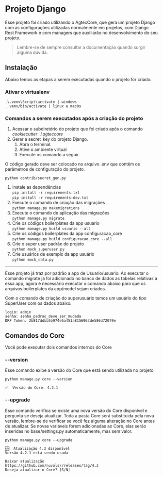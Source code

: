 # Projeto Django

Esse projeto foi criado utilizando o AgtecCore, que gera um projeto Django com as configurações utilizadas normalmente em projetos, com Django Rest Framework e com managers que auxiliarão no desenvolvimento do seu projeto.

> Lembre-se de sempre consultar a documentação quando surgir alguma dúvida.

## Instalação
Abaixo temos as etapas a serem executadas quando o projeto for criado.

### Ativar o virtualenv

    .\.venv\Script\activate | windows
    . venv/bin/activate | linux e macOs

### Comandos a serem executados após a criação do projeto

1. Acessar o subdiretório do projeto que foi criado após o comando *cookiecutter ..\agteccore*
1. Gerar a secret_key do projeto Django.
    1. Abra o terminal.
    2. Ative o ambiente virtual
    3. Execute os comando a seguir.

O código gerado deve ser colocado no arquivo .env que contêm os parâmetros de configuração do projeto.

```console
python contrib/secret_gen.py
```

1. Instale as dependências  
   ```pip install -r requirements.txt```   
   ```pip install -r requirements-dev.txt```
2. Execute o comando de criação das migrações  
   ```python manage.py makemigrations```
3. Execute o comando de aplicação das migrações    
   ```python manage.py migrate```
4. Crie os códigos boilerplates da app usuario  
   ```python manage.py build usuario --all```
5. Crie os códigos boilerplates da app configuracao_core  
   ```python manage.py build configuracao_core --all```
6. Crie o super user padrão do projeto  
   ```python mock_superuser.py```
7. Crie usuários de exemplo da app usuário  
   ```python mock_data.py```

-----

Esse projeto já traz por padrão a app de Usuario/usuario. Ao executar o comando migrate já foi adicionado no banco de
dados as tabelas relativas a essa app, agora é necessário executar o comando abaixo para que os arquivos boilerplates da
app/model sejam criados.

Com o comando de criação do superusuário temos um usuário do tipo SuperUser com os dados abaixo.

    login: admin  
    senha: senha_padrao_deve_ser_mudada  
    DRF Token: 2b817ddbb5b974e5a451a8156963de586d72079e


## Comandos do Core

Você pode executar dois comandos internos do Core

### --version

Esse comando exibe a versão do Core que está sendo utilizada no projeto.

```console
python manage.py core --version
```
```console
✅  Versão do Core: 4.2.1
```

### --upgrade

Esse comando verifica se existe uma nova versão do Core disponível e pergunta se deseja atualizar.
Toda a pasta Core será substituida pela nova versão, lembre-se de verificar se você fez alguma alteração no Core antes de atualizar.
Se novas variáveis forem adicionadas ao Core, elas serão inseridas no base/settings.py automaticamente, mas sem valor.

```console
python manage.py core --upgrade
```

```console
🆙  Atualização 4.3 disponível
Versão 4.2.1 está sendo usada

Baixar atualização
https://github.com/nuvols//releases/tag/4.3
Deseja atualizar o Core? [S/N]
```